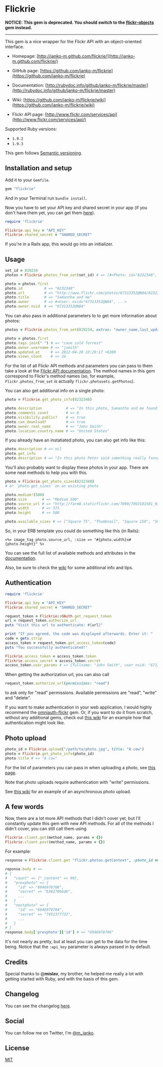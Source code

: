 # Flickrie

**NOTICE: This gem is deprecated. You should switch to the
[flickr-objects](https://github.com/janko-m/flickr-objects) gem instead.**

---

This gem is a nice wrapper for the Flickr API with an object-oriented interface.

- Homepage: [http://janko-m.github.com/flickrie/](http://janko-m.github.com/flickrie/)

- GitHub page: [https://github.com/janko-m/flickrie](https://github.com/janko-m/flickrie)

- Documentation: [http://rubydoc.info/github/janko-m/flickrie/master](http://rubydoc.info/github/janko-m/flickrie/master)

- Wiki: [https://github.com/janko-m/flickrie/wiki](https://github.com/janko-m/flickrie/wiki)

- Flickr API page: [http://www.flickr.com/services/api](http://www.flickr.com/services/api/)

Supported Ruby versions:

- `1.9.2`
- `1.9.3`

This gem follows [Semantic versioning](http://semver.org/).

## Installation and setup

Add it to your `Gemfile`.

```ruby
gem "flickrie"
```

And in your Terminal run `bundle install`.

Now you have to set your API key and shared secret in your app (if you don't have them yet,
you can get them [here](http://www.flickr.com/services/apps/create/apply)).

```ruby
require 'flickrie'

Flickrie.api_key = "API_KEY"
Flickrie.shared_secret = "SHARED_SECRET"
```

If you're in a Rails app, this would go into an initializer.

## Usage

```ruby
set_id = 819234
photos = Flickrie.photos_from_set(set_id) # => [#<Photo: id="8232348", ...>, #<Photo: id="8194318", ...>, ...]

photo = photos.first
photo.id          # => "8232348"
photo.url         # => "http://www.flickr.com/photos/67313352@N04/8232348"
photo.title       # => "Samantha and me"
photo.owner       # => #<User: nsid="67313352@N04", ...>
photo.owner.nsid  # => "67313352@N04"
```

You can also pass in additional parameters to to get more information about photos:

```ruby
photos = Flickrie.photos_from_set(819234, extras: "owner_name,last_update,tags,views")

photo = photos.first
photo.tags.join(" ") # => "cave cold forrest"
photo.owner.username # => "jsmith"
photo.updated_at     # => 2012-04-20 23:29:17 +0200
photo.views_count    # => 24
```

For the list of all Flickr API methods and parameters you can pass to them take a look at the
[Flickr API documentation](http://www.flickr.com/services/api/). The method names in this gem correspond
to Flickr's method names (so, for example, `Flickr.photos_from_set` is actually `flickr.photosets.getPhotos`).

You can also get additional info on a single photo:

```ruby
photo = Flickrie.get_photo_info(8232348)

photo.description           # => "In this photo, Samantha and me found a secret tunnel..."
photo.comments_count        # => 6
photo.visibility.public?    # => true
photo.can_download?         # => true
photo.owner.real_name       # => "John Smith"
photo.location.country.name # => "United States"
```

If you already have an instatiated photo, you can also get info like this:

```ruby
photo.description # => nil
photo.get_info
photo.description # => "In this photo Peter said something really funny..."
```

You'll also probably want to display these photos in your app. There are
some neat methods to help you with this.

```ruby
photo = Flickrie.get_photo_sizes(8232348)
# or `photo.get_sizes` on an existing photo

photo.medium!(500)
photo.size       # => "Medium 500"
photo.source_url # => "http://farm8.staticflickr.com/7090/7093101501_9337f28800.jpg"
photo.width      # => 375
photo.height     # => 500

photo.available_sizes # => ["Square 75", "Thumbnail", "Square 150", "Small 240", "Small 320", "Medium 500"]
```

So, in your ERB template you could do something like this (in Rails):

```erb
<%= image_tag photo.source_url, :size => "#{photo.width}x#{photo.height}" %>
```

You can see the full list of available methods and attributes in the
[documentation](http://rubydoc.info/gems/flickrie/).

Also, be sure to check the [wiki](https://github.com/janko-m/flickrie/wiki) for some additional info and tips.

## Authentication

```ruby
require 'flickrie'

Flickrie.api_key = "API_KEY"
Flickrie.shared_secret = "SHARED_SECRET"

request_token = Flickrie::OAuth.get_request_token
url = request_token.authorize_url
puts "Visit this url to authenticate: #{url}"

print "If you agreed, the code was displayed afterwards. Enter it: "
code = gets.strip
access_token = request_token.get_access_token(code)
puts "You successfully authenticated!"

Flickrie.access_token = access_token.token
Flickrie.access_secret = access_token.secret
access_token.user_params # => {fullname: "John Smith", user_nsid: "67131352@N03", username: "jsmith"}
```

When getting the authorization url, you can also call
```ruby
request_token.authorize_url(permissions: "read")
```
to ask only for "read" permissions. Available permissions are "read", "write" and "delete".

If you want to make authentication in your web application, I would highly
recommend the [omniauth-flickr](https://github.com/timbreitkreutz/omniauth-flickr) gem.
Or, if you want to do it from scratch, without any additional gems, check out
[this wiki](https://github.com/janko-m/flickrie/wiki/Authentication-in-web-applications)
for an example how that authentication might look like.

## Photo upload

```ruby
photo_id = Flickrie.upload("/path/to/photo.jpg", title: "A cow")
photo = Flickrie.get_photo_info(photo_id)
photo.title # => "A cow"
```

For the list of parameters you can pass in when uploading a photo, see
[this page](http://www.flickr.com/services/api/upload.api.html).

Note that photo uploads require authentication with "write" permissions.

See [this wiki](https://github.com/janko-m/flickrie/wiki/Asynchronous-photo-upload) for an example
of an asynchronous photo upload.

## A few words

Now, there are a lot more API methods that I didn't cover yet,
but I'll constantly update this gem with new API methods. For all of the methods
I didn't cover, you can still call them using

```ruby
Flickrie.client.get(method_name, params = {})
Flickrie.client.post(method_name, params = {})
```

For example:

```ruby
response = Flickrie.client.get "flickr.photos.getContext", :photo_id => 2842732

reponse.body # =>
# {
#   "count" => {"_content" => 99},
#   "prevphoto" => {
#     "id" => "6946978706",
#     "secret" => "b38270bbd6",
#     ...
#   }
#   "nextphoto" => {
#     "id" => "6946979704",
#     "secret" => "74513ff732",
#     ...
#   }
# }
response.body['prevphoto']['id'] # => "6946978706"
```

It's not nearly as pretty, but at least you can get to the data for the
time being. Notice that the `:api_key` parameter is always passed in by
default.

## Credits

Special thanks to @**mislav**, my brother, he helped me really a lot
with getting started with Ruby, and with the basis of this gem.

## Changelog

You can see the changelog [here](https://github.com/janko-m/flickrie/blob/master/CHANGELOG.md).

## Social

You can follow me on Twitter, I'm [@m_janko](https://twitter.com/m_janko).

## License

[MIT](https://github.com/janko-m/flickrie/blob/master/LICENSE)
